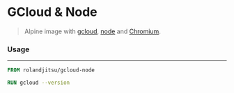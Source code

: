 # GCloud & Node

> Alpine image with [gcloud](https://cloud.google.com/sdk/gcloud), [node](https://nodejs.org) and [Chromium](https://www.chromium.org/Home).


### Usage
---------
```dockerfile
FROM rolandjitsu/gcloud-node

RUN gcloud --version
```

